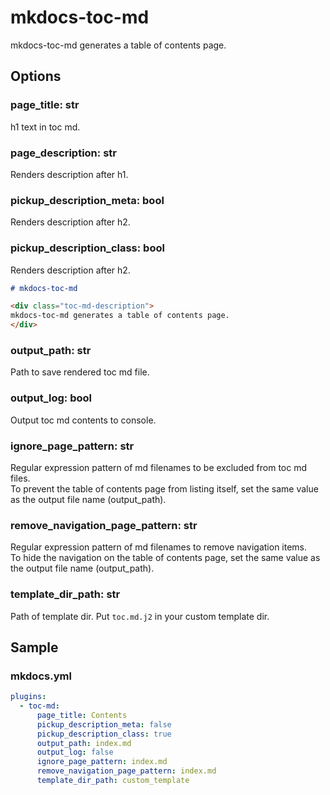 # mkdocs-toc-md

<div class="toc-md-description">
mkdocs-toc-md generates a table of contents page.
</div>

## Options



### page_title: str  
h1 text in toc md.

### page_description: str
Renders description after h1.

### pickup_description_meta: bool  
Renders description after h2.

### pickup_description_class: bool  
Renders description after h2.


```md
# mkdocs-toc-md

<div class="toc-md-description">
mkdocs-toc-md generates a table of contents page.
</div>
```



### output_path: str  
Path to save rendered toc md file.

### output_log: bool  
Output toc md contents to console.

### ignore_page_pattern: str  
Regular expression pattern of md filenames to be excluded from toc md files.  
To prevent the table of contents page from listing itself, set the same value as the output file name (output_path).

### remove_navigation_page_pattern: str  
Regular expression pattern of md filenames to remove navigation items.  
To hide the navigation on the table of contents page, set the same value as the output file name (output_path).

### template_dir_path: str
Path of template dir.
Put `toc.md.j2` in your custom template dir.

## Sample 

### mkdocs.yml

```yml
plugins:
  - toc-md:
      page_title: Contents
      pickup_description_meta: false
      pickup_description_class: true
      output_path: index.md
      output_log: false
      ignore_page_pattern: index.md
      remove_navigation_page_pattern: index.md
      template_dir_path: custom_template
```


